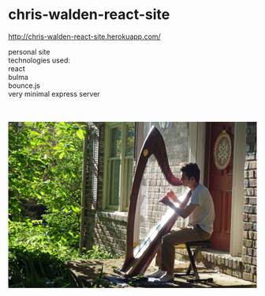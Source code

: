 # chris-walden-react-site

http://chris-walden-react-site.herokuapp.com/

personal site <br />
technologies used: <br />
  react <br />
  bulma <br />
  bounce.js <br />
  very minimal express server
<br />
<br />
<br />


<img src='./client/public/images/harp 1403.jpg' />
